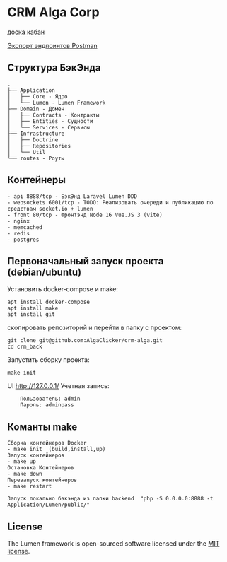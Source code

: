# CRM Alga Corp

[доска кабан](https://github.com/users/AlgaClicker/projects/1/views/1)

[Экспорт эндпоинтов Postman ](https://github.com/AlgaClicker/crm-alga/tree/main/support) 

## Структура БэкЭнда
```
.
├── Application
│   ├── Core - Ядро
│   └── Lumen - Lumen Framework
├── Domain - Домен
│   ├── Contracts - Контракты
│   ├── Entities - Сущности
│   └── Services - Сервисы
├── Infrastructure
│   ├── Doctrine 
│   ├── Repositories
│   └── Util
└── routes - Роуты
```
 
## Контейнеры
    - api 8888/tcp - БэкЭнд Laravel Lumen DDD 
    - websockets 6001/tcp - TODO: Реализовать очереди и публикацию по средствам socket.io + lumen
    - front 80/tcp - Фронтэнд Node 16 Vue.JS 3 (vite)
    - nginx
    - memcached
    - redis 
    - postgres

## Первоначальный запуск проекта (debian/ubuntu)

Установить docker-compose и make:
``` 
apt install docker-compose
apt install make
apt install git
```
скопировать репозиторий и перейти в папку с проектом:
```
git clone git@github.com:AlgaClicker/crm-alga.git
cd crm_back
```

Запустить сборку проекта:
```
make init
```
UI http://127.0.0.1/ 
Учетная запись:
```
    Пользователь: admin
    Пароль: adminpass
```

## Команты make
    Сборка контейнеров Docker 
    - make init  (build,install,up)
    Запуск контейнеров 
    - make up
    Остановка Контейнеров 
    - make down 
    Перезапуск контейнеров
    - make restart

    Запуск локально бэкэнда из папки backend  "php -S 0.0.0.0:8888 -t Application/Lumen/public/"

## License

The Lumen framework is open-sourced software licensed under the [MIT license](https://opensource.org/licenses/MIT).
